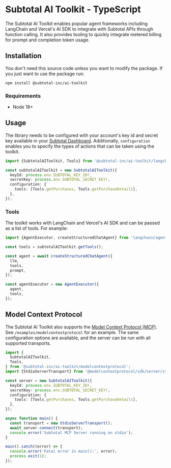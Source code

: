 # Subtotal AI Toolkit - TypeScript

The Subtotal AI Toolkit enables popular agent frameworks including LangChain and Vercel's AI SDK to integrate with Subtotal APIs through function calling. It also provides tooling to quickly integrate metered billing for prompt and completion token usage.

## Installation

You don't need this source code unless you want to modify the package. If you just want to use the package run:

```
npm install @subtotal-inc/ai-toolkit
```

### Requirements

- Node 18+

## Usage

The library needs to be configured with your account's key id and secret key available in your [Subtotal Dashboard][api-keys]. Additionally, `configuration` enables you to specify the types of actions that can be taken using the toolkit.

```typescript
import {SubtotalAIToolkit, Tools} from '@subtotal-inc/ai-toolkit/langchain';

const subtotalAIToolkit = new SubtotalAIToolkit({
  keyId: process.env.SUBTOTAL_KEY_ID!,
  secretKey: process.env.SUBTOTAL_SECRET_KEY!,
  configuration: {
    tools: [Tools.getPurchases, Tools.getPurchaseDetails],
  },
});
```

### Tools

The toolkit works with LangChain and Vercel's AI SDK and can be passed as a list of tools. For example:

```typescript
import {AgentExecutor, createStructuredChatAgent} from 'langchain/agents';

const tools = subtotalAIToolkit.getTools();

const agent = await createStructuredChatAgent({
  llm,
  tools,
  prompt,
});

const agentExecutor = new AgentExecutor({
  agent,
  tools,
});
```

## Model Context Protocol

The Subtotal AI Toolkit also supports the [Model Context Protocol (MCP)](https://modelcontextprotocol.com/). See `/examples/modelcontextprotocol` for an example. The same configuration options are available, and the server can be run with all supported transports.

```typescript
import {
  SubtotalAIToolkit,
  Tools,
} from '@subtotal-inc/ai-toolkit/modelcontextprotocol';
import {StdioServerTransport} from '@modelcontextprotocol/sdk/server/stdio.js';

const server = new SubtotalAIToolkit({
  keyId: process.env.SUBTOTAL_KEY_ID!,
  secretKey: process.env.SUBTOTAL_SECRET_KEY!,
  configuration: {
    tools: [Tools.getPurchases, Tools.getPurchaseDetails],
  },
});

async function main() {
  const transport = new StdioServerTransport();
  await server.connect(transport);
  console.error('Subtotal MCP Server running on stdio');
}

main().catch((error) => {
  console.error('Fatal error in main():', error);
  process.exit(1);
});
```

[api-keys]: https://dashboard.subtotal.com/api-keys
